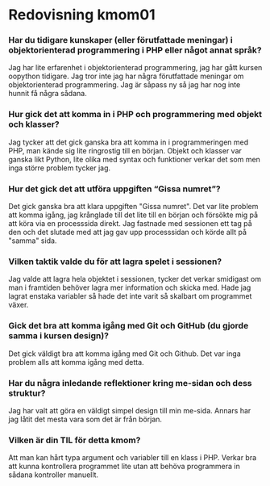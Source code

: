 ---
---

# Redovisning kmom01

<!-- Detta innehåll är skrivet i markdown och du hittar innehållet i filen `content/redovisning/01_kmom01.md`. -->

### Har du tidigare kunskaper (eller förutfattade meningar) i objektorienterad programmering i PHP eller något annat språk?

Jag har lite erfarenhet i objektorienterad programmering, jag har gått kursen oopython tidigare. Jag tror inte jag har några förutfattade meningar om objektorienterad programmering. Jag är såpass ny så jag har nog inte hunnit få några sådana.

### Hur gick det att komma in i PHP och programmering med objekt och klasser?

Jag tycker att det gick ganska bra att komma in i programmeringen med PHP, man kände sig lite ringrostig till en början. Objekt och klasser var ganska likt Python, lite olika med syntax och funktioner verkar det som men inga större problem tycker jag.

### Hur det gick det att utföra uppgiften “Gissa numret”?

Det gick ganska bra att klara uppgiften "Gissa numret". Det var lite problem att komma igång, jag krånglade till det lite till en början och försökte mig på att köra via en processsida direkt. Jag fastnade med sessionen ett tag på den och det slutade med att jag gav upp processsidan och körde allt på "samma" sida.

### Vilken taktik valde du för att lagra spelet i sessionen?

Jag valde att lagra hela objektet i sessionen, tycker det verkar smidigast om man i framtiden behöver lagra mer information och skicka med. Hade jag lagrat enstaka variabler så hade det inte varit så skalbart om programmet växer.

### Gick det bra att komma igång med Git och GitHub (du gjorde samma i kursen design)?

Det gick väldigt bra att komma igång med Git och Github. Det var inga problem alls att komma igång med detta.

### Har du några inledande reflektioner kring me-sidan och dess struktur?

Jag har valt att göra en väldigt simpel design till min me-sida. Annars har jag låtit det mesta vara som det är från början.

### Vilken är din TIL för detta kmom?

Att man kan hårt typa argument och variabler till en klass i PHP. Verkar bra att kunna kontrollera programmet lite utan att behöva programmera in sådana kontroller manuellt.
